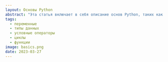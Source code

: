 ```yaml
---
layout: Основы Python
abstract: "Эта статья включает в себя описание основ Python, таких как типы данных, переменные, условные операторы, циклы и функции."
tags: 
  - переменные
  - типы данных
  - условные операторы
  - циклы
  - функции
image: basics.png
date: 2023-03-27
---
```


